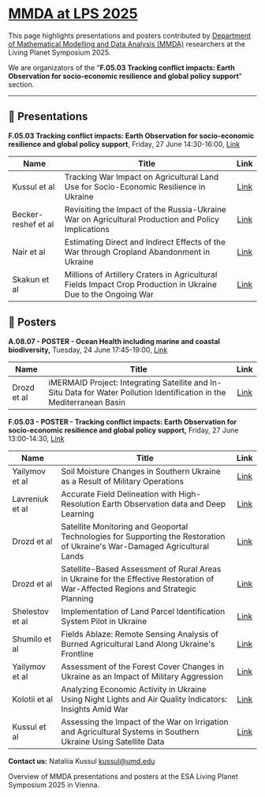 # [MMDA at LPS 2025](https://ipt-mmda.github.io/Living_Planet_Symposium_2025/)

This page highlights presentations and posters contributed by [Department of Mathematical Modelling and Data Analysis (MMDA)](https://mmda.ipt.kpi.ua/) researchers at the Living Planet Symposium 2025.

We are organizators of the "**F.05.03 Tracking conflict impacts: Earth Observation for socio-economic resilience and global policy support**" section.

____
## 📢 Presentations

**F.05.03 Tracking conflict impacts: Earth Observation for socio-economic resilience and global policy support**, 
Friday, 27 June 14:30-16:00, [Link](https://lps25.esa.int/programme/programme-session/?id=23447350-6132-40FF-9020-FAC1500C728A)

| Name | Title | Link |
|----------------|---------|:----------------:|
| Kussul et al | Tracking War Impact on Agricultural Land Use for Socio-Economic Resilience in Ukraine | [Link](https://lps25.esa.int/programme/programme-session/?id=23447350-6132-40FF-9020-FAC1500C728A) |
| Becker-reshef et al | Revisiting the Impact of the Russia-Ukraine War on Agricultural Production and Policy Implications | [Link](https://lps25.esa.int/programme/programme-session/?id=23447350-6132-40FF-9020-FAC1500C728A) |
|Nair et al|Estimating Direct and Indirect Effects of the War through Cropland Abandonment in Ukraine|[Link](https://lps25.esa.int/programme/programme-session/?id=23447350-6132-40FF-9020-FAC1500C728A)|
|Skakun et al|Millions of Artillery Craters in Agricultural Fields Impact Crop Production in Ukraine Due to the Ongoing War|[Link](https://lps25.esa.int/programme/programme-session/?id=23447350-6132-40FF-9020-FAC1500C728A)|

## 🧾 Posters

**A.08.07 - POSTER - Ocean Health including marine and coastal biodiversity,**
Tuesday, 24 June 17:45-19:00, [Link](https://lps25.esa.int/programme/programme-session/?id=D0B6689A-3D89-4950-93C1-CB477ADCB915)

| Name | Title | Link |
|----------------|---------|:----------------:|
|Drozd et al|iMERMAID Project: Integrating Satellite and In-Situ Data for Water Pollution Identification in the Mediterranean Basin|[Link](https://lps25.esa.int/programme/programme-session/?id=D0B6689A-3D89-4950-93C1-CB477ADCB915)|

**F.05.03 - POSTER - Tracking conflict impacts: Earth Observation for socio-economic resilience and global policy support,** 
Friday, 27 June 13:00-14:30, [Link](https://lps25.esa.int/programme/programme-session/?id=FFC8D596-D721-4BE3-8301-D2F8193188E4)

| Name | Title | Link |
|----------------|---------|:----------------:|
|Yailymov et al|Soil Moisture Changes in Southern Ukraine as a Result of Military Operations|[Link](https://lps25.esa.int/programme/programme-session/?id=FFC8D596-D721-4BE3-8301-D2F8193188E4&presentationId=1286EEC0-2F3B-4E6F-950E-5EBEBE800B85)|
|Lavreniuk et al|Accurate Field Delineation with High-Resolution Earth Observation data and Deep Learning|[Link](https://lps25.esa.int/programme/programme-session/?id=FFC8D596-D721-4BE3-8301-D2F8193188E4&presentationId=F2B6F11E-0D14-4426-97EF-5CB084908D48)|
|Drozd et al|Satellite Monitoring and Geoportal Technologies for Supporting the Restoration of Ukraine's War-Damaged Agricultural Lands|[Link](https://lps25.esa.int/programme/programme-session/?id=FFC8D596-D721-4BE3-8301-D2F8193188E4&presentationId=40AB21E1-DE49-4A72-B78A-65A87BBA724A)|
|Drozd et al|Satellite-Based Assessment of Rural Areas in Ukraine for the Effective Restoration of War-Affected Regions and Strategic Planning|[Link](https://lps25.esa.int/programme/programme-session/?id=FFC8D596-D721-4BE3-8301-D2F8193188E4&presentationId=0C2D19D4-B6DA-486E-9B16-95638200C807)|
|Shelestov et al|Implementation of Land Parcel Identification System Pilot in Ukraine|[Link](https://lps25.esa.int/programme/programme-session/?id=FFC8D596-D721-4BE3-8301-D2F8193188E4&presentationId=DA1491F0-5102-40A5-BD8C-F8D45BEC7469)|
|Shumilo et al|Fields Ablaze: Remote Sensing Analysis of Burned Agricultural Land Along Ukraine's Frontline|[Link](https://lps25.esa.int/programme/programme-session/?id=FFC8D596-D721-4BE3-8301-D2F8193188E4&presentationId=DBCFBB33-48EA-4501-A9D5-2F0FE35BF109)|
|Yailymov et al|Assessment of the Forest Cover Changes in Ukraine as an Impact of Military Aggression|[Link](https://lps25.esa.int/programme/programme-session/?id=FFC8D596-D721-4BE3-8301-D2F8193188E4&presentationId=54198C39-7F55-400C-9BF1-F73030AF8650)|
|Kolotii et al|Analyzing Economic Activity in Ukraine Using Night Lights and Air Quality Indicators: Insights Amid War|[Link](https://lps25.esa.int/programme/programme-session/?id=FFC8D596-D721-4BE3-8301-D2F8193188E4&presentationId=C5657628-38EC-4FE8-BFC4-0CAAD2E56685)|
|Kussul et al|Assessing the Impact of the War on Irrigation and Agricultural Systems in Southern Ukraine Using Satellite Data|[Link](https://lps25.esa.int/programme/programme-session/?id=FFC8D596-D721-4BE3-8301-D2F8193188E4&presentationId=0FA5DB05-EAC2-4E24-AED0-A00F7CFB557B)|

**Contact us:** 
Nataliia Kussul
[kussul@umd.edu](kussul@umd.edu)

Overview of MMDA presentations and posters at the ESA Living Planet Symposium 2025 in Vienna.
